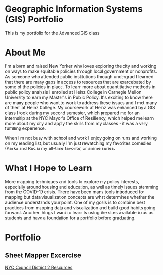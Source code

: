 # Geographic Information Systems (GIS) Portfolio
This is my portfolio for the Advanced GIS class

# About Me

I'm a born and raised New Yorker who loves exploring the city and working on ways to make equitable policies through local government or nonprofits. As someone who attended public institutions through undergrad I learned that there are many gaps in access to resources that are exarcebated by some of the policies in place. To learn more about quantittative methods in public policy analysis I enrolled at Heinz College in Carnegie Mellon University to earn my Master's in Public Policy. It's exciting to know there are many people who want to work to address these issues and I met many of them at Heinz College. My coursework at Heinz was enhanced by a GIS class I took during my second semester, which prepared me for an internship at the NYC Mayor's Office of Resiliency, which helped me learn more about my city and apply the skills from my classes - it was a very fulfilling experience. 

When I'm not busy with school and work I enjoy going on runs and working on my reading list, but usually I'm just rewatching my favorites comedies (Parks and Rec is my all-time favorite) or anime series. 

# What I Hope to Learn

More mapping techniques and tools to explore my policy interests, especially around housing and education, as well as timely issues stemming from the COVID-19 crisis. There have been many tools introduced for mapping but data visualization concepts are what determines whether the audience understands your point. One of my goals is to combine best practices from mapping data and visualization and build good habits going forward. Another things I want to learn is using the sites available to us as students and have a foundation for a portfolio before graduating.

# Portfolio

## Sheet Mapper Excercise 
[NYC Council District 2 Resources](https://jessica-mendieta.github.io/District-2-Resources/)
